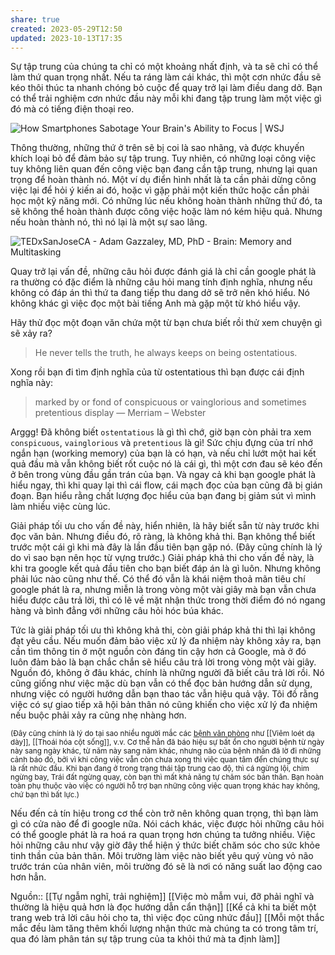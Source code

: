 ```yaml
---
share: true
created: 2023-05-29T12:50
updated: 2023-10-13T17:35
---
```

Sự tập trung của chúng ta chỉ có một khoảng nhất định, và ta sẽ chỉ có thể làm thứ quan trọng nhất. Nếu ta ráng làm cái khác, thì một cơn nhức đầu sẽ kéo thôi thúc ta nhanh chóng bỏ cuộc để quay trở lại làm điều dang dở. Bạn có thể trải nghiệm cơn nhức đầu này mỗi khi đang tập trung làm một việc gì đó mà có tiếng điện thoại reo.

![How Smartphones Sabotage Your Brain's Ability to Focus | WSJ](https://www.youtube.com/watch?v=Ig6I3prnlnE)

Thông thường, những thứ ở trên sẽ bị coi là sao nhãng, và được khuyến khích loại bỏ để đảm bảo sự tập trung. Tuy nhiên, có những loại công việc tuy không liên quan đến công việc bạn đang cần tập trung, nhưng lại quan trọng để hoàn thành nó. Một ví dụ điển hình nhất là ta cần phải dừng công việc lại để hỏi ý kiến ai đó, hoặc vì gặp phải một kiến thức hoặc cần phải học một kỹ năng mới. Có những lúc nếu không hoàn thành những thứ đó, ta sẽ không thể hoàn thành được công việc hoặc làm nó kém hiệu quả. Nhưng nếu hoàn thành nó, thì nó lại là một sự sao lãng.

![TEDxSanJoseCA - Adam Gazzaley, MD, PhD - Brain: Memory and Multitasking](https://www.youtube.com/watch?v=tiANn5PZ4BI)

Quay trở lại vấn đề, những câu hỏi được đánh giá là chỉ cần google phát là ra thường có đặc điểm là những câu hỏi mang tính định nghĩa, nhưng nếu không có đáp án thì thứ ta đang tiếp thu dang dở sẽ trở nên khó hiểu. Nó không khác gì việc đọc một bài tiếng Anh mà gặp một từ khó hiểu vậy.

Hãy thử đọc một đoạn văn chứa một từ bạn chưa biết rồi thử xem chuyện gì sẽ xảy ra?

> He never tells the truth, he always keeps on being ostentatious.

Xong rồi bạn đi tìm định nghĩa của từ ostentatious thì bạn được cái định nghĩa này:

> marked by or fond of conspicuous or vainglorious and sometimes pretentious display
— Merriam – Webster

Arggg! Đã không biết `ostentatious` là gì thì chớ, giờ bạn còn phải tra xem `conspicuous`, `vainglorious` và `pretentious` là gì! Sức chịu đựng của trí nhớ ngắn hạn (working memory) của bạn là có hạn, và nếu chỉ lướt một hai kết quả đầu mà vẫn không biết rốt cuộc nó là cái gì, thì một cơn đau sẽ kéo đến ở bên trong vùng đầu gần trán của bạn. Và ngay cả khi bạn google phát là hiểu ngay, thì khi quay lại thì cái flow, cái mạch đọc của bạn cũng đã bị gián đoạn. Bạn hiểu rằng chất lượng đọc hiểu của bạn đang bị giảm sút vì mình làm nhiều việc cùng lúc.

Giải pháp tối ưu cho vấn đề này, hiển nhiên, là hãy biết sẵn từ này trước khi đọc văn bản. Nhưng điều đó, rõ ràng, là không khả thi. Bạn không thể biết trước một cái gì khi mà đây là lần đầu tiên bạn gặp nó. (Đây cũng chính là lý do vì sao bạn nên học từ vựng trước.) Giải pháp khả thi cho vấn đề này, là khi tra google kết quả đầu tiên cho bạn biết đáp án là gì luôn. Nhưng không phải lúc nào cũng như thế. Có thể đó vẫn là khái niệm thoả mãn tiêu chí google phát là ra, nhưng miễn là trong vòng một vài giây mà bạn vẫn chưa hiểu được câu trả lời, thì có lẽ về mặt nhận thức trong thời điểm đó nó ngang hàng và bình đẳng với những câu hỏi hóc búa khác.

Tức là giải pháp tối ưu thì không khả thi, còn giải pháp khả thi thì lại không đạt yêu cầu. Nếu muốn đảm bảo việc xử lý đa nhiệm này không xảy ra, bạn cần tìm thông tin ở một nguồn còn đáng tin cậy hơn cả Google, mà ở đó luôn đảm bảo là bạn chắc chắn sẽ hiểu câu trả lời trong vòng một vài giây. Nguồn đó, không ở đâu khác, chính là những người đã biết câu trả lời rồi. Nó cũng giống như việc mặc dù bạn vẫn có thể đọc bản hướng dẫn sử dụng, nhưng việc có người hướng dẫn bạn thao tác vẫn hiệu quả vậy. Tôi đồ rằng việc có sự giao tiếp xã hội bản thân nó cũng khiến cho việc xử lý đa nhiệm nếu buộc phải xảy ra cũng nhẹ nhàng hơn.

<sub>(Đây cũng chính là lý do tại sao nhiều người mắc các [bệnh văn phòng](https://vi.wikipedia.org/wiki/B%E1%BB%87nh_v%C4%83n_ph%C3%B2ng) như [[Viêm loét dạ dày]], [[Thoái hóa cột sống]], v.v. Cơ thể hẳn đã báo hiệu sự bất ổn cho người bệnh từ ngày này sang ngày khác, từ năm này sang năm khác, nhưng não của bệnh nhân đã lờ đi những cảnh báo đó, bởi vì khi công việc vẫn còn chưa xong thì việc quan tâm đến chúng thực sự là rất nhức đầu. Khi bạn đang ở trong trạng thái tập trung cao độ, thì cá ngừng lội, chim ngừng bay, Trái đất ngừng quay, còn bạn thì mất khả năng tự chăm sóc bản thân. Bạn hoàn toàn phụ thuộc vào việc có người hỗ trợ bạn những công việc quan trọng khác hay không, chứ bạn thì bất lực.)</sub>

Nếu đến cả tín hiệu trong cơ thể còn trở nên không quan trọng, thì bạn làm gì có cửa nào để đi google nữa. Nói cách khác, việc được hỏi những câu hỏi có thể google phát là ra hoá ra quan trọng hơn chúng ta tưởng nhiều. Việc hỏi những câu như vậy giờ đây thể hiện ý thức biết chăm sóc cho sức khỏe tinh thần của bản thân. Môi trường làm việc nào biết yêu quý vùng vỏ não trước trán của nhân viên, môi trường đó sẽ là nơi có năng suất lao động cao hơn hẳn.

Nguồn:: [[Tự ngẫm nghĩ, trải nghiệm]]
[[Việc mò mẫm vui, đỡ phải nghĩ và thường là hiệu quả hơn là đọc hướng dẫn cẩn thận]]
[[Kể cả khi ta biết một trang web trả lời câu hỏi cho ta, thì việc đọc cũng nhức đầu]] 
[[Mỗi một thắc mắc đều làm tăng thêm khối lượng nhận thức mà chúng ta có trong tâm trí, qua đó làm phân tán sự tập trung của ta khỏi thứ mà ta định làm]]